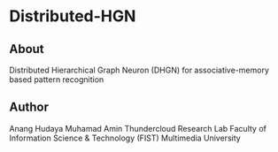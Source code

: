 # Distributed-HGN

## About

Distributed Hierarchical Graph Neuron (DHGN) for associative-memory based pattern recognition

## Author

Anang Hudaya Muhamad Amin
Thundercloud Research Lab
Faculty of Information Science & Technology (FIST)
Multimedia University
